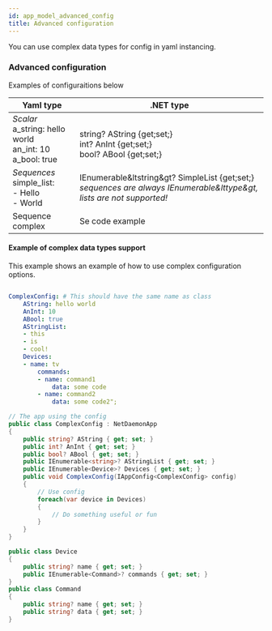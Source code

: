 ```yaml
---
id: app_model_advanced_config
title: Advanced configuration
---
```


You can use complex data types for config in yaml instancing.

### Advanced configuration
Examples of configuraitions below

| Yaml type                                                             | .NET type                                                                                                                  |
| --------------------------------------------------------------------- | -------------------------------------------------------------------------------------------------------------------------- |
| *Scalar* <br/>a_string: hello world <br/>an_int: 10 <br/>a_bool: true | <br/>string? AString {get;set;} <br/>int? AnInt {get;set;} <br/>bool? ABool {get;set;}                                     |
| *Sequences* <br/>simple_list:<br/>  - Hello<br/>  - World             | IEnumerable&ltstring&gt? SimpleList {get;set;} <br/>*sequences are always IEnumerable&lttype&gt, lists are not supported!* |
| Sequence complex                                                      | Se code example                                                                                                            |


#### Example of complex data types support

This example shows an example of how to use complex configuration options. 

```yaml

ComplexConfig: # This should have the same name as class
    AString: hello world
    AnInt: 10
    ABool: true
    AStringList:
    - this
    - is
    - cool!
    Devices:
    - name: tv
        commands:
        - name: command1
            data: some code
        - name: command2
            data: some code2";
```
```csharp
// The app using the config
public class ComplexConfig : NetDaemonApp
{
    public string? AString { get; set; }
    public int? AnInt { get; set; }
    public bool? ABool { get; set; }
    public IEnumerable<string>? AStringList { get; set; }
    public IEnumerable<Device>? Devices { get; set; }
    public void ComplexConfig(IAppConfig<ComplexConfig> config)
    {
        // Use config
        foreach(var device in Devices)
        {
            // Do something useful or fun
        }
    }
}

public class Device
{
    public string? name { get; set; }
    public IEnumerable<Command>? commands { get; set; }
}
public class Command
{
    public string? name { get; set; }
    public string? data { get; set; }
}

```
